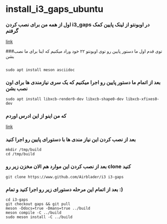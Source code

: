 # install_i3_gaps_ubuntu

### اول از همه من برای نصب کردن i3_gaps در اوبونتو از لینک پایین کمک گرفتم

[link](https://devicetests.com/install-i3-gaps-ubuntu-22-04-jammy-jellyfish)

###توی قدم اول ما دستور پایین رو توی اوبونتو ۲۲ خود وراد میکنیم که اینا برای ما نصب بشن 


```

sudo apt install meson asciidoc
```

### بعد از اتمام ما دستور پایین رو اجرا میکنیم که یک سری نیازمندی ها برای اون نصب بشن

``` sudo apt install libxcb-render0-dev libxcb-shape0-dev libxcb-xfixes0-dev ```

### که من اینو از این ادرس اوردم 
[link](https://github.com/nannou-org/nannou/issues/746)

### بعد از نصب کردن این نیاز مندی ها با دستورای پایین رو اجرا کنید

```
mkdir /tmp/build
cd /tmp/build
```

### بعد از نصب کردن این موارد هم الان مخزن زیر رو clone کنید
```
git clone https://www.github.com/Airblader/i3 i3-gaps
```
### بعد از اتمام این مرحله دستورای زیر رو اجرا کنید و تمام :)

```
cd i3-gaps
git checkout gaps && git pull
meson -Ddocs=true -Dmans=true ../build
meson compile -C ../build
sudo meson install -C ../build
```
